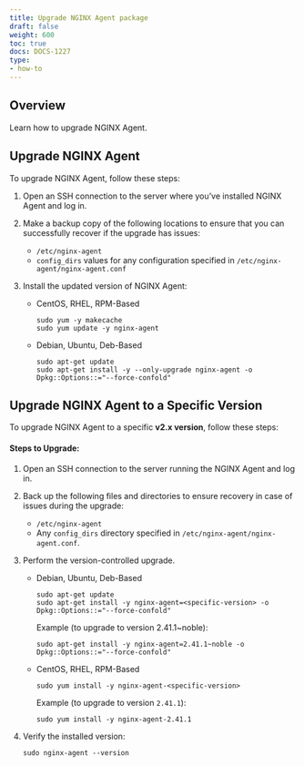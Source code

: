 ```yaml
---
title: Upgrade NGINX Agent package
draft: false
weight: 600
toc: true
docs: DOCS-1227
type:
- how-to
---
```


## Overview

Learn how to upgrade NGINX Agent.

## Upgrade NGINX Agent

To upgrade NGINX Agent, follow these steps:

1. Open an SSH connection to the server where you’ve installed NGINX Agent and log in.

1. Make a backup copy of the following locations to ensure that you can successfully recover if the upgrade has issues:

    - `/etc/nginx-agent`
    - `config_dirs` values for any configuration specified in `/etc/nginx-agent/nginx-agent.conf`

1. Install the updated version of NGINX Agent:

    - CentOS, RHEL, RPM-Based

        ```shell
        sudo yum -y makecache
        sudo yum update -y nginx-agent
        ```

    - Debian, Ubuntu, Deb-Based

        ```shell
        sudo apt-get update
        sudo apt-get install -y --only-upgrade nginx-agent -o Dpkg::Options::="--force-confold"
        ```

## Upgrade NGINX Agent to a Specific Version 

To upgrade NGINX Agent to a specific **v2.x version**, follow these steps: 

#### Steps to Upgrade: 

1. Open an SSH connection to the server running the NGINX Agent and log in. 

1. Back up the following files and directories to ensure recovery in case of issues during the upgrade: 

    - `/etc/nginx-agent`
    - Any `config_dirs` directory specified in `/etc/nginx-agent/nginx-agent.conf`.

1. Perform the version-controlled upgrade. 

   - Debian, Ubuntu, Deb-Based
        
        ```shell
        sudo apt-get update
        sudo apt-get install -y nginx-agent=<specific-version> -o Dpkg::Options::="--force-confold"
        ```
        
        Example (to upgrade to version 2.41.1~noble): 
        
        ```shell
        sudo apt-get install -y nginx-agent=2.41.1~noble -o Dpkg::Options::="--force-confold"
        ```

    - CentOS, RHEL, RPM-Based        
       
        ```shell
        sudo yum install -y nginx-agent-<specific-version>
        ```
        
        Example (to upgrade to version `2.41.1`): 
    
        ```shell
        sudo yum install -y nginx-agent-2.41.1
        ```

1. Verify the installed version:    
    
    ```shell
    sudo nginx-agent --version
    ```
